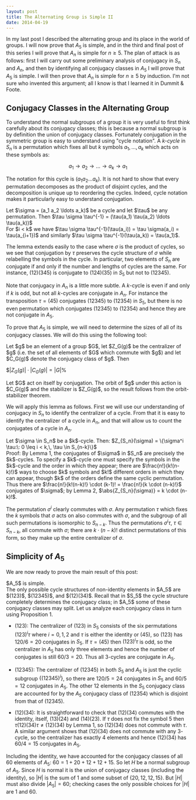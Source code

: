 ```yaml
---
layout: post
title: The Alternating Group is Simple II
date: 2014-04-19
---
```


In my last post I described the alternating group and its place in the world of groups. I will now prove that $A_5$ is simple, and in the third and final post of this series I will prove that $A_n$ is simple for $n \geq 5$. The plan of attack is as follows: first I will carry out some preliminary analysis of conjugacy in $S_n$ and $A_n$, and then by identifying all conjugacy classes in $A_5$ I will prove that $A_5$ is simple. I will then prove that $A_n$ is simple for $n \geq 5$ by induction. I'm not sure who invented this argument; all I know is that I learned it in Dummit & Foote.

## Conjugacy Classes in the Alternating Group
To understand the normal subgroups of a group it is very useful to first think carefully about its conjugacy classes; this is because a normal subgroup is by definition the union of conjugacy classes. Fortunately conjugation in the symmetric group is easy to understand using "cycle notation". A _$k$-cycle_ in $S_n$ is a permutation which fixes all but $k$ symbols $a_1, \ldots, a_k$ which acts on these symbols as:

$$a_1 \to a_2 \to \ldots \to a_k \to a_1$$

The notation for this cycle is $(a_1 a_2 \ldots a_k)$. It is not hard to show that every permutation decomposes as the product of disjoint cycles, and the decomposition is unique up to reordering the cycles. Indeed, cycle notation makes it particularly easy to understand conjugation.

<div class="lemma">
Let $\sigma = (a_1 a_2 \ldots a_k)$ be a cycle and let $\tau$ be any permutation. Then $\tau \sigma \tau^{-1} = (\tau(a_1) \tau(a_2) \ldots \tau(a_k))$
</div>
<div class="proof">
For $i < k$ we have $\tau \sigma \tau^{-1}(\tau(a_i)) = \tau \sigma(a_i) = \tau(a_{i+1})$ and similarly $\tau \sigma \tau^{-1}(\tau(a_k)) = \tau(a_1)$.

</div>

The lemma extends easily to the case where $\sigma$ is the product of cycles, so we see that conjugation by $\tau$ preserves the cycle structure of $\sigma$ while relabelling the symbols in the cycle. In particular, two elements of $S_n$ are conjugate if and only if the number and lengths of cycles are the same. For instance, $(12)(345)$ is conjugate to $(124)(35)$ in $S_5$ but not to $(12345)$.

Note that conjugacy in $A_n$ is a little more subtle. A $k$-cycle is even if and only if $k$ is odd, but not all $k$-cycles are conjugate in $A_n$. For instance the transposition $\tau = (45)$ conjugates $(12345)$ to $(12354)$ in $S_5$, but there is no even permutation which conjugates $(12345)$ to $(12354)$ and hence they are not conjugate in $A_5$.

To prove that $A_5$ is simple, we will need to determine the sizes of all of its conjugacy classes. We will do this using the following tool:

<div class="lemma">
Let $g$ be an element of a group $G$, let $Z_G(g)$ be the centralizer of $g$ (i.e. the set of all elements of $G$ which commute with $g$) and let $C_G(g)$ denote the conjugacy class of $g$. Then

$$|Z_G(g)| \cdot |C_G(g)| = |G|$%
</div>
<div class="proof">
Let $G$ act on itself by conjugation.  The orbit of $g$ under this action is $C_G(g)$ and the stabilizer is $Z_G(g)$, so the result follows from the orbit-stabilizer theorem.

</div>

We will apply this lemma as follows.  First we will use our understanding of conjugacy in $S_n$ to identify the centralizer of a cycle.  From that it is easy to identify the centralizer of a cycle in $A_n$, and that will allow us to count the conjugates of a cycle in $A_n$.

<div class="proposition">
Let $\sigma \in S_n$ be a $k$-cycle.  Then:
$Z_{S_n}(\sigma) = \{\sigma^i \tau:\: 0 \leq i < k,\, \tau \in S_{n-k}\}$
</div>
<div class="proof">
Proof: By Lemma 1, the conjugates of $\sigma$ in $S_n$ are precisely the $k$-cycles.  To specify a $k$-cycle one must specify the symbols in the $k$-cycle and the order in which they appear; there are $\frac{n!}{k!(n-k)!}$ ways to choose $k$ symbols and $k!$ different orders in which they can appear, though $k$ of the orders define the same cyclic permutation.  Thus there are $\frac{n!}{k!(n-k)!} \cdot (k-1)! = \frac{n!}{k \cdot (n-k)!}$ conjugates of $\sigma$; by Lemma 2, $\abs{Z_{S_n}(\sigma)} = k \cdot (n-k)!$.

The permutation $\sigma^i$ clearly commutes with $\sigma$.  Any permutation $\tau$ which fixes the $k$ symbols that $\sigma$ acts on also commutes with $\sigma$, and the subgroup of all such permutations is isomorphic to $S_{n-k}$.  Thus the permutations $\sigma^i \tau$, $\tau \in S_{n-k}$, all commute with $\sigma$; there are $k \cdot (n-k)!$ distinct permutations of this form, so they make up the entire centralizer of $\sigma$.
</div>

## Simplicity of $A_5$
We are now ready to prove the main result of this post:

<div class="theorem">
$A_5$ is simple.
</div>
<div class="proof">
The only possible cycle structures of non-identity elements in $A_5$ are $(123)$, $(12345)$, and $(12)(34)$.  Recall that in $S_5$ the cycle structure completely determines the conjugacy class; in $A_5$ some of these conjugacy classes may split.  Let us analyze each conjugacy class in turn using Proposition 1.

* $(123)$: The centralizer of $(123)$ in $S_5$ consists of the six permutations $(123)^i \tau$ where $i = 0, 1, 2$ and $\tau$ is either the identity or $(45)$, so $(123)$ has $120/6 = 20$ conjugates in $S_5$.  If $\tau = (45)$ then $(123)^i \tau$ is odd, so the centralizer in $A_5$ has only three elements and hence the number of conjugates is still $60/3 = 20$.  Thus all $3$-cycles are conjugate in $A_5$.

* $(12345)$: The centralizer of $(12345)$ in both $S_5$ and $A_5$ is just the cyclic subgroup $\{(12345)^i\}$, so there are $120/5 = 24$ conjugates in $S_5$ and $60/5 = 12$ conjugates in $A_5$.  The other $12$ elements in the $S_5$ conjugacy class are accounted for by the $A_5$ conjugacy class of $(12354)$ which is disjoint from that of $(12345)$.

* $(12)(34)$: It is straightforward to check that $(12)(34)$ commutes with the identity, itself, $(13)(24)$ and $(14)(23)$.  If $\tau$ does not fix the symbol $5$ then $\tau (12)(34) \tau \neq (12)(34)$ by Lemma 1, so $(12)(34)$ does not commute with $\tau$.  A similar argument shows that $(12)(34)$ does not commute with any $3$-cycle, so the centralizer has exactly $4$ elements and hence $(12)(34)$ has $60/4 = 15$ conjugates in $A_5$.

Including the identity, we have accounted for the conjugacy classes of all $60$ elements of $A_5$: $60 = 1 + 20 + 12 + 12 + 15$.  So let $H$ be a normal subgroup of $A_5$.  Since $H$ is normal it is the union of conjugacy classes (including the identity), so $|H|$ is the sum of $1$ and some subset of $\{20, 12, 12, 15\}$.  But $|H|$ must also divide $|A_5| = 60$; checking cases the only possible choices for $|H|$ are $1$ and $60$.
</div>
